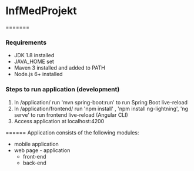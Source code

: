 # InfMedProjekt

=======
### Requirements

* JDK 1.8 installed
* JAVA_HOME set
* Maven 3 installed and added to PATH
* Node.js 6+ installed

### Steps to run application (development)

1. In /application/ run 'mvn spring-boot:run' to run Spring Boot live-reload
2. In /application/frontend/ run 'npm install' , 'npm install ng-lightning', 'ng serve' to run frontend live-reload (Angular CLI)
3. Access application at localhost:4200

======
Application consists of the following modules:
* mobile application
* web page - application
	* front-end
	* back-end
